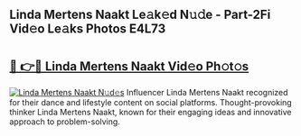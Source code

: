 ## Linda Mertens Naakt Le𝚊k𝚎d N𝚞𝚍e - Part-2Fi Vid𝚎o Le𝚊ks Photos E4L73

# <h2><a href="http://fb4x4p6.evod.top/?m=Linda+Mertens+Naakt">🔗 👉🔴 Linda Mertens Naakt Vid𝚎o Ph𝚘t𝚘s</a></h2>

[![Linda Mertens Naakt N𝚞d𝚎s](https://i.imgur.com/8V9OHl7.gif)](http://fb4x4p6.evod.top/?m=Linda+Mertens+Naakt)
Influencer Linda Mertens Naakt recognized for their dance and lifestyle content on social platforms. Thought-provoking thinker Linda Mertens Naakt, known for their engaging ideas and innovative approach to problem-solving. 
